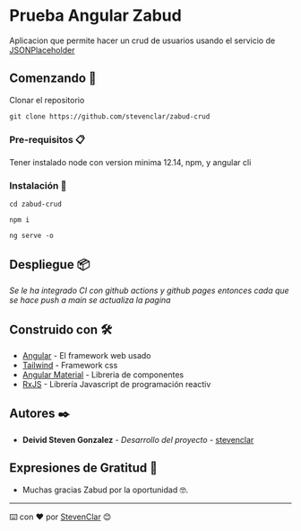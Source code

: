 # Prueba Angular Zabud

Aplicacion que permite hacer un crud de usuarios usando el servicio de [JSONPlaceholder](https://jsonplaceholder.typicode.com)

## Comenzando 🚀

Clonar el repositorio
```
git clone https://github.com/stevenclar/zabud-crud
```

### Pre-requisitos 📋

Tener instalado node con version minima 12.14, npm, y angular cli

### Instalación 🔧

```
cd zabud-crud
```

```
npm i
```

```
ng serve -o
```
## Despliegue 📦

_Se le ha integrado CI con github actions y github pages entonces cada que se hace push a main se actualiza la pagina_

## Construido con 🛠️

* [Angular](https://angular.io/docs/) - El framework web usado
* [Tailwind](https://tailwindcss.com/docs/) - Framework css
* [Angular Material](https://material.angular.io/components/categories/) - Libreria de componentes
* [RxJS](https://rxjs.dev/api/) - Librería Javascript de programación reactiv

## Autores ✒️

* **Deivid Steven Gonzalez** - *Desarrollo del proyecto* - [stevenclar](https://github.com/stevenclar)
## Expresiones de Gratitud 🎁

* Muchas gracias Zabud por la oportunidad 🤓.

---
⌨️ con ❤️ por [StevenClar](https://github.com/stevenclar) 😊